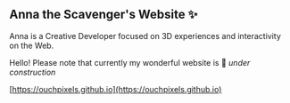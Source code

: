 ## Anna the Scavenger's Website ✨

Anna is a Creative Developer focused on 3D experiences and interactivity on the Web.

Hello! Please note that currently my wonderful website is 🚧 *under construction*

[https://ouchpixels.github.io](https://ouchpixels.github.io)

